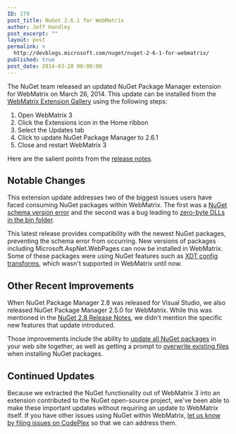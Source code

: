 ```yaml
---
ID: 179
post_title: NuGet 2.6.1 for WebMatrix
author: Jeff Handley
post_excerpt: ""
layout: post
permalink: >
  http://devblogs.microsoft.com/nuget/nuget-2-6-1-for-webmatrix/
published: true
post_date: 2014-03-28 00:00:00
---
```

The NuGet team released an updated NuGet Package Manager extension for WebMatrix on March 26, 2014. This update can be installed from the [WebMatrix Extension Gallery][1] using the following steps:

1.  Open WebMatrix 3
2.  Click the Extensions icon in the Home ribbon
3.  Select the Updates tab
4.  Click to update NuGet Package Manager to 2.6.1
5.  Close and restart WebMatrix 3

Here are the salient points from the [release notes][2].

## Notable Changes

This extension update addresses two of the biggest issues users have faced consuming NuGet packages within WebMatrix. The first was a [NuGet schema version error][3] and the second was a bug leading to [zero-byte DLLs in the bin folder][4].

This latest release provides compatibility with the newest NuGet packages, preventing the schema error from occurring. New versions of packages including Microsoft.AspNet.WebPages can now be installed in WebMatrix. Some of these packages were using NuGet features such as [XDT config transforms][5], which wasn't supported in WebMatrix until now.

## Other Recent Improvements

When NuGet Package Manager 2.8 was released for Visual Studio, we also released NuGet Package Manager 2.5.0 for WebMatrix. While this was mentioned in the [NuGet 2.8 Release Notes][6], we didn't mention the specific new features that update introduced.

Those improvements include the ability to [update all NuGet packages][7] in your web site together, as well as getting a prompt to [overwrite existing files][8] when installing NuGet packages.

## Continued Updates

Because we extracted the NuGet functionality out of WebMatrix 3 into an extension contributed to the NuGet open-source project, we've been able to make these important updates without requiring an update to WebMatrix itself. If you have other issues using NuGet within WebMatrix, [let us know by filing issues on CodePlex][9] so that we can address them.

 [1]: http://extensions.webmatrix.com/packages/NuGetPackageManager/
 [2]: http://docs.nuget.org/docs/release-notes/nuget-2.6.1-for-webmatrix
 [3]: http://docs.nuget.org/docs/release-notes/nuget-2.6.1-for-webmatrix#NuGet_Schema_Version_Error
 [4]: http://docs.nuget.org/docs/release-notes/nuget-2.6.1-for-webmatrix#Zero-Byte_DLLs_in_bin_Folder
 [5]: http://docs.nuget.org/docs/release-notes/nuget-2.6#XDT_Web.config_transformation_support
 [6]: http://docs.nuget.org/docs/release-notes/nuget-2.8#WebMatrix_NuGet_Client_Updates
 [7]: http://docs.nuget.org/docs/release-notes/nuget-2.6.1-for-webmatrix#Update_All
 [8]: http://docs.nuget.org/docs/release-notes/nuget-2.6.1-for-webmatrix#Overwrite_Existing_Files
 [9]: https://nuget.codeplex.com/WorkItem/Create